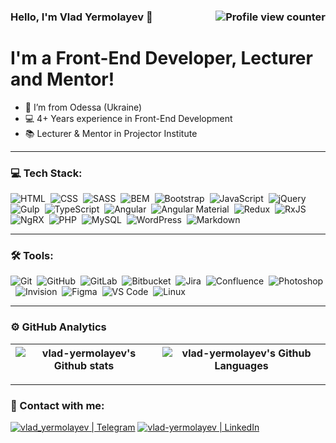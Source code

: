 ### Hello, I'm Vlad Yermolayev 👋 <img src="https://komarev.com/ghpvc/?username=vlad-yermolayev&label=Profile%20Views%20&color=ff0000&style=flat-square" align="right" alt="Profile view counter" title="Profile view counter">

# I'm a Front-End Developer, Lecturer and Mentor!

- 📍 I’m from Odessa (Ukraine)
- 💻 4+ Years experience in Front-End Development
- 📚 Lecturer & Mentor in Projector Institute

---

### 💻 Tech Stack:

![HTML](https://img.shields.io/badge/html-e44d26.svg?&style=for-the-badge&logo=html5&logoColor=fff "HTML")&nbsp;
![CSS](https://img.shields.io/badge/css-0692c1.svg?&style=for-the-badge&logo=css3&logoColor=fff "CSS")&nbsp;
![SASS](https://img.shields.io/badge/sass-cf649a.svg?&style=for-the-badge&logo=sass&logoColor=fff "SASS")&nbsp;
![BEM](https://img.shields.io/badge/bem-17a1e6.svg?&style=for-the-badge&logo=bem&logoColor=fff "BEM")&nbsp;
![Bootstrap](https://img.shields.io/badge/bootstrap-712cf9.svg?&style=for-the-badge&logo=bootstrap&logoColor=fff "Bootstrap")&nbsp;
![JavaScript](https://img.shields.io/badge/javascript-f7e018.svg?&style=for-the-badge&logo=javascript&logoColor=fff "JavaScript")&nbsp;
![jQuery](https://img.shields.io/badge/jquery-0769ad.svg?&style=for-the-badge&logo=jquery&logoColor=fff "jQuery")&nbsp;
![Gulp](https://img.shields.io/badge/gulp-cf4647.svg?&style=for-the-badge&logo=gulp&logoColor=fff "Gulp")&nbsp;
![TypeScript](https://img.shields.io/badge/typescript-3178c6.svg?&style=for-the-badge&logo=typescript&logoColor=fff "TypeScript")&nbsp;
![Angular](https://img.shields.io/badge/angular-c3002f.svg?&style=for-the-badge&logo=angular&logoColor=fff "Angular")&nbsp;
![Angular Material](https://img.shields.io/badge/angular%20material-fb8c00.svg?&style=for-the-badge&logo=angular-material&logoColor=fff "Angular Material")&nbsp;
![Redux](https://img.shields.io/badge/redux-764abc.svg?&style=for-the-badge&logo=redux&logoColor=fff "Redux")&nbsp;
![RxJS](https://img.shields.io/badge/rxjs-d81b60.svg?&style=for-the-badge&logo=rxjs&logoColor=fff "RxJS")&nbsp;
![NgRX](https://img.shields.io/badge/ngrx-211424.svg?&style=for-the-badge&logo=ngrx&logoColor=fff "NgRX")&nbsp;
![PHP](https://img.shields.io/badge/php-7a86b8.svg?&style=for-the-badge&logo=php&logoColor=fff "PHP")&nbsp;
![MySQL](https://img.shields.io/badge/mysql-f29221.svg?&style=for-the-badge&logo=mysql&logoColor=fff "MySQL")&nbsp;
![WordPress](https://img.shields.io/badge/wordpress-23282d.svg?&style=for-the-badge&logo=wordpress&logoColor=fff "WordPress")&nbsp;
![Markdown](https://img.shields.io/badge/markdown-000.svg?&style=for-the-badge&logo=markdown&logoColor=fff "Markdown")&nbsp;

---

### 🛠 Tools:

![Git](https://img.shields.io/badge/git-f05030.svg?&style=for-the-badge&logo=git&logoColor=fff "Git")&nbsp;
![GitHub](https://img.shields.io/badge/github-000.svg?&style=for-the-badge&logo=github&logoColor=fff "GitHub")&nbsp;
![GitLab](https://img.shields.io/badge/gitlab-e24329.svg?&style=for-the-badge&logo=gitlab&logoColor=fff "GitLab")&nbsp;
![Bitbucket](https://img.shields.io/badge/bitbucket-267ff6.svg?&style=for-the-badge&logo=bitbucket&logoColor=fff "Bitbucket")&nbsp;
![Jira](https://img.shields.io/badge/jira-2684ff.svg?&style=for-the-badge&logo=atlassian&logoColor=fff "Jira")&nbsp;
![Confluence](https://img.shields.io/badge/confluence-2684ff.svg?&style=for-the-badge&logo=confluence&logoColor=fff "Confluence")&nbsp;
![Photoshop](https://img.shields.io/badge/photoshop-2243c0.svg?&style=for-the-badge&logo=adobe-photoshop&logoColor=fff "Photoshop")&nbsp;
![Invision](https://img.shields.io/badge/invision-ff3366.svg?&style=for-the-badge&logo=invision&logoColor=fff "Invision")&nbsp;
![Figma](https://img.shields.io/badge/figma-2c2c2c.svg?&style=for-the-badge&logo=figma&logoColor=fff "Figma")&nbsp;
![VS Code](https://img.shields.io/badge/vs%20code-0066b8.svg?&style=for-the-badge&logo=visual-studio-code&logoColor=fff "VS Code")&nbsp;
![Linux](https://img.shields.io/badge/linux-000.svg?&style=for-the-badge&logo=linux&logoColor=fff "Linux")&nbsp;

---

### ⚙️ GitHub Analytics

| ![vlad-yermolayev's Github stats](https://github-readme-streak-stats.herokuapp.com/?user=vlad-yermolayev&theme=algolia "vlad-yermolayev's Github stats") | ![vlad-yermolayev's Github Languages](https://github-readme-stats-eight-theta.vercel.app/api/top-langs/?username=vlad-yermolayev&theme=algolia&layout=compact "vlad-yermolayev's Github Languages") |
| ---- | ---- |

---

### 🤝 Contact with me:

[![vlad_yermolayev | Telegram](https://img.shields.io/badge/telegram-24abeb.svg?&style=for-the-badge&logo=telegram&logoColor=fff "Telegram")](https://t.me/vlad_yermolayev)
[![vlad-yermolayev | LinkedIn](https://img.shields.io/badge/linkedin-0c64c5.svg?&style=for-the-badge&logo=linkedin&logoColor=fff "LinkedIn")](https://www.linkedin.com/in/vlad-yermolayev/)